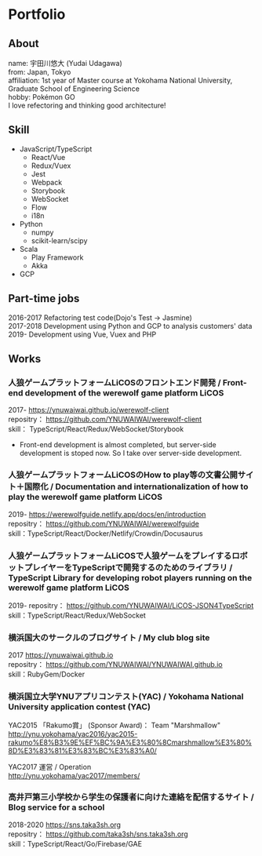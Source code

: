 # Portfolio
## About
name: 宇田川悠大 (Yudai Udagawa)  
from: Japan, Tokyo  
affiliation: 1st year of Master course at Yokohama National University, Graduate School of Engineering Science  
hobby: Pokémon GO  
I love refectoring and thinking good architecture!

## Skill

- JavaScript/TypeScript
  - React/Vue
  - Redux/Vuex
  - Jest
  - Webpack
  - Storybook
  - WebSocket
  - Flow
  - i18n
- Python
  - numpy
  - scikit-learn/scipy
- Scala
  - Play Framework
  - Akka
- GCP

## Part-time jobs

2016-2017 Refactoring test code(Dojo's Test -> Jasmine)  
2017-2018 Development using Python and GCP to analysis customers' data  
2019- Development using Vue, Vuex and PHP

## Works

### 人狼ゲームプラットフォームLiCOSのフロントエンド開発 / Front-end development of the werewolf game platform LiCOS
2017-
https://ynuwaiwai.github.io/werewolf-client  
repositry：
https://github.com/YNUWAIWAI/werewolf-client  
skill：
TypeScript/React/Redux/WebSocket/Storybook  

* Front-end development is almost completed, but server-side development is stoped now. So I take over server-side development.

### 人狼ゲームプラットフォームLiCOSのHow to play等の文書公開サイト＋国際化 / Documentation and internationalization of how to play the werewolf game platform LiCOS
2019-
https://werewolfguide.netlify.app/docs/en/introduction  
repositry：
https://github.com/YNUWAIWAI/werewolfguide  
skill：TypeScript/React/Docker/Netlify/Crowdin/Docusaurus

### 人狼ゲームプラットフォームLiCOSで人狼ゲームをプレイするロボットプレイヤーをTypeScriptで開発するのためのライブラリ / TypeScript Library for developing robot players running on the werewolf game platform LiCOS
2019-
repositry：
https://github.com/YNUWAIWAI/LiCOS-JSON4TypeScript  
skill：TypeScript/React/Redux/WebSocket

### 横浜国大のサークルのブログサイト / My club blog site
2017
https://ynuwaiwai.github.io  
repositry：
https://github.com/YNUWAIWAI/YNUWAIWAI.github.io  
skill：RubyGem/Docker

### 横浜国立大学YNUアプリコンテスト(YAC) / Yokohama National University application contest (YAC)
YAC2015 「Rakumo賞」 (Sponsor Award)： Team "Marshmallow"  
http://ynu.yokohama/yac2016/yac2015-rakumo%E8%B3%9E%EF%BC%9A%E3%80%8Cmarshmallow%E3%80%8D%E3%83%81%E3%83%BC%E3%83%A0/  

YAC2017 運営 / Operation  
http://ynu.yokohama/yac2017/members/  

### 高井戸第三小学校から学生の保護者に向けた連絡を配信するサイト / Blog service for a school
2018-2020
https://sns.taka3sh.org  
repositry：
https://github.com/taka3sh/sns.taka3sh.org  
skill：TypeScript/React/Go/Firebase/GAE  

